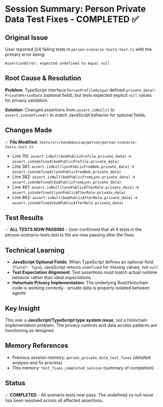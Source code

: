 # Session Summary: Person Private Data Test Fixes - COMPLETED ✅

## Original Issue
User reported 2/4 failing tests in `person-scenario-tests.test.ts` with the primary error being:
```
AssertionError: expected undefined to equal null
```

## Root Cause & Resolution
**Problem**: TypeScript interface `PersonProfileOutput` defined `private_data?: PrivatePersonData` (optional field), but tests expected explicit `null` values for privacy validation.

**Solution**: Changed assertions from `assert.isNull()` to `assert.isUndefined()` to match JavaScript behavior for optional fields.

## Changes Made
✅ **File Modified**: `tests/src/nondominium/person/person-scenario-tests.test.ts`
- Line 110: `assert.isNull(bobPublicProfile.private_data)` → `assert.isUndefined(bobPublicProfile.private_data)`
- Line 381: `assert.isNull(lynnPublicFromBob.private_data)` → `assert.isUndefined(lynnPublicFromBob.private_data)`  
- Line 382: `assert.isNull(bobPublicFromLynn.private_data)` → `assert.isUndefined(bobPublicFromLynn.private_data)`
- Line 461: `assert.isNull(lynnPublicAfterRole.private_data)` → `assert.isUndefined(lynnPublicAfterRole.private_data)`
- Line 462: `assert.isNull(bobPublicAfterRole.private_data)` → `assert.isUndefined(bobPublicAfterRole.private_data)`

## Test Results
✅ **ALL TESTS NOW PASSING** - User confirmed that all 4 tests in the person-scenario-tests.test.ts file are now passing after the fixes.

## Technical Learning
- **JavaScript Optional Fields**: When TypeScript defines an optional field (`field?: Type`), JavaScript returns `undefined` for missing values, not `null`
- **Test Expectation Alignment**: Test assertions must match actual runtime behavior rather than ideal expectations
- **Holochain Privacy Implementation**: The underlying Rust/Holochain code is working correctly - private data is properly isolated between agents

## Key Insight
This was a **JavaScript/TypeScript type system issue**, not a Holochain implementation problem. The privacy controls and data access patterns are functioning as designed.

## Memory References
- Previous session memory: `person_private_data_test_fixes` (detailed analysis and fix process)
- This memory: `test_fixes_completed_session` (summary of completion)

## Status
✅ **COMPLETED** - All scenario tests now pass. The undefined vs null issue has been resolved across all affected assertions.